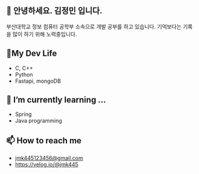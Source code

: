 ## 👋 안녕하세요. 김정민 입니다.
부산대학교 정보 컴퓨터 공학부 소속으로 개발 공부를 하고 있습니다.
기억보다는 기록을 많이 하기 위해 노력중입니다.

## 👯My Dev Life
- C, C++
- Python
- Fastapi, mongoDB
## 🌱 I’m currently learning ...
- Spring
- Java programming
## 📫 How to reach me
- jmk445123456@gmail.com
- https://velog.io/@jmk445
  

  
<!--
**jmk445/jmk445** is a ✨ _special_ ✨ repository because its `README.md` (this file) appears on your GitHub profile.

Here are some ideas to get you started:

- 🔭 I’m currently working on ...

- 👯 I’m looking to collaborate on ...
- 🤔 I’m looking for help with ...
- 💬 Ask me about ...
- 📫 How to reach me: ...
- 😄 Pronouns: ...
- ⚡ Fun fact: ...
-->
